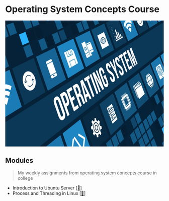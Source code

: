 # Operating System Concepts Course
<img src="https://github.com/Bayunova28/Operating_System_Concepts/blob/main/operating-system-t.jpg" width="1000" height="400">

## Modules
> My weekly assignments from operating system concepts course in college
- Introduction to Ubuntu Server [[📂](https://github.com/Bayunova28/Operating_System_Concepts/tree/main/Introduction%20to%20Ubuntu%20Server)]
- Process and Threading in Linux [[📂](https://github.com/Bayunova28/Operating_System_Concepts/tree/main/Process%20and%20Threading%20in%20Linux)]
